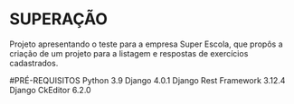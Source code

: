 # SUPERAÇÃO
Projeto apresentando o teste para a empresa Super Escola, que propôs a criação de um projeto para a listagem e respostas de exercícios cadastrados.

#PRÉ-REQUISITOS
Python 3.9
Django 4.0.1
Django Rest Framework 3.12.4
Django CkEditor 6.2.0

